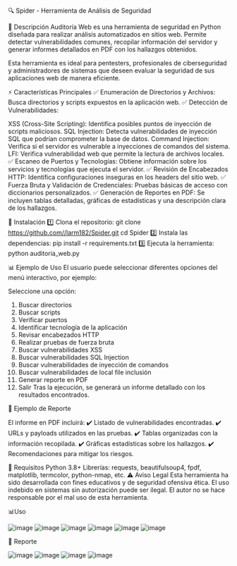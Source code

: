 🔍 Spider - Herramienta de Análisis de Seguridad

📌 Descripción
Auditoría Web es una herramienta de seguridad en Python diseñada para realizar análisis automatizados en sitios web. Permite detectar vulnerabilidades comunes, recopilar información del servidor y generar informes detallados en PDF con los hallazgos obtenidos.

Esta herramienta es ideal para pentesters, profesionales de ciberseguridad y administradores de sistemas que deseen evaluar la seguridad de sus aplicaciones web de manera eficiente.

⚡ Características Principales
✅ Enumeración de Directorios y Archivos: Busca directorios y scripts expuestos en la aplicación web.
✅ Detección de Vulnerabilidades:

XSS (Cross-Site Scripting): Identifica posibles puntos de inyección de scripts maliciosos.
SQL Injection: Detecta vulnerabilidades de inyección SQL que podrían comprometer la base de datos.
Command Injection: Verifica si el servidor es vulnerable a inyecciones de comandos del sistema.
LFI: Verifica vulnerabilidad web que permite la lectura de archivos locales. 
✅ Escaneo de Puertos y Tecnologías: Obtiene información sobre los servicios y tecnologías que ejecuta el servidor.
✅ Revisión de Encabezados HTTP: Identifica configuraciones inseguras en los headers del sitio web.
✅ Fuerza Bruta y Validación de Credenciales: Pruebas básicas de acceso con diccionarios personalizados.
✅ Generación de Reportes en PDF: Se incluyen tablas detalladas, gráficas de estadísticas y una descripción clara de los hallazgos.


🚀 Instalación
1️⃣ Clona el repositorio:
git clone https://github.com//larm182/Spider.git
cd Spider
2️⃣ Instala las dependencias:
pip install -r requirements.txt
3️⃣ Ejecuta la herramienta:
python auditoria_web.py

📊 Ejemplo de Uso
El usuario puede seleccionar diferentes opciones del menú interactivo, por ejemplo:

Seleccione una opción:

1. Buscar directorios
2. Buscar scripts
3. Verificar puertos
4. Identificar tecnología de la aplicación
5. Revisar encabezados HTTP
6. Realizar pruebas de fuerza bruta
7. Buscar vulnerabilidades XSS
8. Buscar vulnerabilidades SQL Injection
9. Buscar vulnerabilidades de inyección de comandos
10. Buscar vulnerabilidades de local file inclusión
11. Generar reporte en PDF
12. Salir
Tras la ejecución, se generará un informe detallado con los resultados encontrados.

📄 Ejemplo de Reporte

El informe en PDF incluirá:
✔️ Listado de vulnerabilidades encontradas.
✔️ URLs y payloads utilizados en las pruebas.
✔️ Tablas organizadas con la información recopilada.
✔️ Gráficas estadísticas sobre los hallazgos.
✔️ Recomendaciones para mitigar los riesgos.

📌 Requisitos
Python 3.8+
Librerías: requests, beautifulsoup4, fpdf, matplotlib, termcolor, python-nmap, etc.
⚠️ Aviso Legal
Esta herramienta ha sido desarrollada con fines educativos y de seguridad ofensiva ética. El uso indebido en sistemas sin autorización puede ser ilegal. El autor no se hace responsable por el mal uso de esta herramienta.

📊Uso

![image](https://github.com/user-attachments/assets/4a8359c2-559d-4c45-9c43-6fe0a56bb4ef)
![image](https://github.com/user-attachments/assets/759ac103-f97f-4469-9a5b-62e66fcd31ad)
![image](https://github.com/user-attachments/assets/bf220c64-c658-4c89-a59a-fd6a82ff12e2)
![image](https://github.com/user-attachments/assets/edfcc13e-e8f0-4c19-941f-8453c03156cd)
![image](https://github.com/user-attachments/assets/18eeb797-03d7-44ee-933b-ed9fbb3159fc)
![image](https://github.com/user-attachments/assets/20412618-5888-4038-b7b5-e74cf7255432)

📌 Reporte

![image](https://github.com/user-attachments/assets/83507149-ef3d-47b2-8b2c-af9092250c14)
![image](https://github.com/user-attachments/assets/827a374c-5f09-4b31-b335-f0f05aafa8c0)
![image](https://github.com/user-attachments/assets/f677845e-7a0e-4f59-9d42-79a8baa61572)
![image](https://github.com/user-attachments/assets/66c4605f-80f1-4808-9294-456514e872e4)










